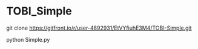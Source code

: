 # TOBI_Simple


git clone https://gitfront.io/r/user-4892931/EtVYfiuhE3M4/TOBI-Simple.git


python Simple.py
